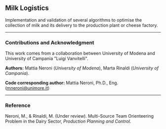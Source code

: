 ## Milk Logistics

Implementation and validation of several algorithms to optimise the collection of milk and its delivery to the production plant or cheese factory.

---------------------------------

### Contributions and Acknowledgment

This work comes from a collaboration between University of Modena and University of Campania "Luigi Vanvitelli".

**Authors:** Mattia Neroni (*University of Modena*), Marta Rinaldi (*University of Campania*).

**Code corresponding author:** Mattia Neroni, Ph.D., Eng. (mneroni@unimore.it)

----------------------------------
### Reference
Neroni, M., & Rinaldi, M. (Under review). Multi-Source Team Orienteering Problem in the Dairy Sector, *Production Planning and Control*. 
